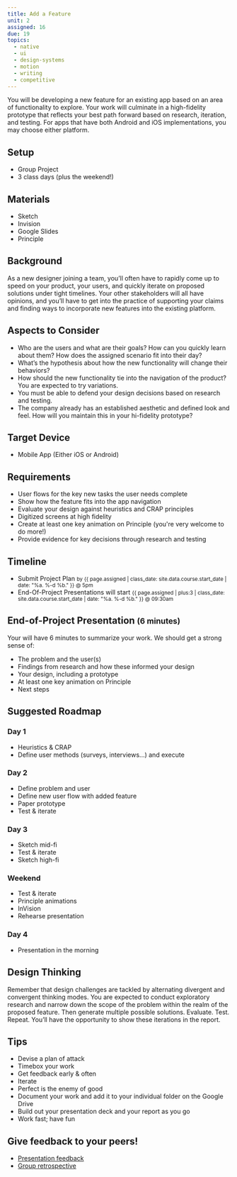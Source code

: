 ```yaml
---
title: Add a Feature
unit: 2
assigned: 16
due: 19
topics:
  - native
  - ui
  - design-systems
  - motion
  - writing
  - competitive
---
```


You will be developing a new feature for an existing app based on an area of functionality to explore. Your work will culminate in a high-fidelity prototype that reflects your best path forward based on research, iteration, and testing. For apps that have both Android and iOS implementations, you may choose either platform.


Setup
-----

- Group Project
- 3 class days (plus the weekend!)


Materials
---------

- Sketch
- Invision
- Google Slides
- Principle


Background
----------

As a new designer joining a team, you’ll often have to rapidly come up to speed on your product, your users, and quickly iterate on proposed solutions under tight timelines. Your other stakeholders will all have opinions, and you’ll have to get into the practice of supporting your claims and finding ways to incorporate new features into the existing platform.


Aspects to Consider
-------------------
- Who are the users and what are their goals? How can you quickly learn about them? How does the assigned scenario fit into their day?
- What’s the hypothesis about how the new functionality will change their behaviors?
- How should the new functionality tie into the navigation of the product? You are expected to try variations.
- You must be able to defend your design decisions based on research and testing.
- The company already has an established aesthetic and defined look and feel. How will you maintain this in your hi-fidelity prototype?

Target Device
-------------

- Mobile App (Either iOS or Android)


Requirements
------------

- User flows for the key new tasks the user needs complete
- Show how the feature fits into the app navigation
- Evaluate your design against heuristics and CRAP principles
- Digitized screens at high fidelity
- Create at least one key animation on Principle (you're very welcome to do more!)
- Provide evidence for key decisions through research and testing


Timeline
--------

- Submit Project Plan <small>by {{ page.assigned | class_date: site.data.course.start_date | date: "%a.&nbsp;%-d&nbsp;%b." }} @ 5pm</small>
- End-Of-Project Presentations will start <small>{{ page.assigned | plus:3 | class_date: site.data.course.start_date | date: "%a.&nbsp;%-d&nbsp;%b." }} @ 09:30am</small>


End-of-Project Presentation <small>(6 minutes)</small>
---------------------------

Your will have 6 minutes to summarize your work. We should get a strong sense of:

- The problem and the user(s)
- Findings from research and how these informed your design
- Your design, including a prototype
- At least one key animation on Principle
- Next steps


Suggested Roadmap
----------------

### Day 1

- Heuristics & CRAP
- Define user methods (surveys, interviews...) and execute

### Day 2
- Define problem and user
- Define new user flow with added feature
- Paper prototype
- Test & iterate

### Day 3
- Sketch mid-fi
- Test & iterate
- Sketch high-fi

### Weekend

- Test & iterate
- Principle animations
- InVision
- Rehearse presentation

### Day 4

- Presentation in the morning




Design Thinking
---------------

Remember that design challenges are tackled by alternating divergent and convergent thinking modes. You are expected to conduct exploratory research and narrow down the scope of the problem within the realm of the proposed feature. Then generate multiple possible solutions. Evaluate. Test. Repeat. You’ll have the opportunity to show these iterations in the report.


Tips
----

- Devise a plan of attack
- Timebox your work
- Get feedback early & often
- Iterate
- Perfect is the enemy of good
- Document your work and add it to your individual folder on the Google Drive
- Build out your presentation deck and your report as you go
- Work fast; have fun


Give feedback to your peers!
---------------------------

- [Presentation feedback](https://drive.google.com/drive/folders/1n_uXdKU06FjF-UBM1FEJvzy703JcT0ku)
- [Group retrospective](https://drive.google.com/drive/folders/1eiRycXa8aemdAaO5EdoB3dAtm2Ty3auF)
